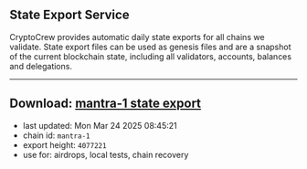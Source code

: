 ## State Export Service
CryptoCrew provides automatic daily state exports for all chains we validate. State export files can be used as genesis files and are a snapshot of the current blockchain state, including all validators, accounts, balances and delegations.

---
**Download: [mantra-1 state export](https://dl-eu2.ccvalidators.com/SERVICE/mantrachain/mantra-1_export_4077221.json)**
---

- last updated: Mon Mar 24 2025 08:45:21
- chain id: `mantra-1`
- export height: `4077221`
- use for: airdrops, local tests, chain recovery
